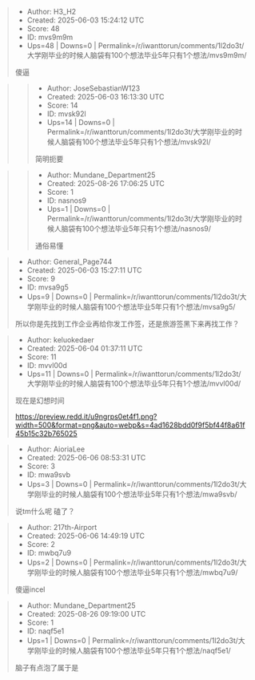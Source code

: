 > - Author: H3_H2
> - Created: 2025-06-03 15:24:12 UTC
> - Score: 48
> - ID: mvs9m9m
> - Ups=48 | Downs=0 | Permalink=/r/iwanttorun/comments/1l2do3t/大学刚毕业的时候人脑袋有100个想法毕业5年只有1个想法/mvs9m9m/
>
> 傻逼

>> - Author: JoseSebastianW123
>> - Created: 2025-06-03 16:13:30 UTC
>> - Score: 14
>> - ID: mvsk92l
>> - Ups=14 | Downs=0 | Permalink=/r/iwanttorun/comments/1l2do3t/大学刚毕业的时候人脑袋有100个想法毕业5年只有1个想法/mvsk92l/
>>
>> 简明扼要

>> - Author: Mundane_Department25
>> - Created: 2025-08-26 17:06:25 UTC
>> - Score: 1
>> - ID: nasnos9
>> - Ups=1 | Downs=0 | Permalink=/r/iwanttorun/comments/1l2do3t/大学刚毕业的时候人脑袋有100个想法毕业5年只有1个想法/nasnos9/
>>
>> 通俗易懂

> - Author: General_Page744
> - Created: 2025-06-03 15:27:11 UTC
> - Score: 9
> - ID: mvsa9g5
> - Ups=9 | Downs=0 | Permalink=/r/iwanttorun/comments/1l2do3t/大学刚毕业的时候人脑袋有100个想法毕业5年只有1个想法/mvsa9g5/
>
> 所以你是先找到工作企业再给你发工作签，还是旅游签黑下来再找工作？

> - Author: keluokedaer
> - Created: 2025-06-04 01:37:11 UTC
> - Score: 11
> - ID: mvvl00d
> - Ups=11 | Downs=0 | Permalink=/r/iwanttorun/comments/1l2do3t/大学刚毕业的时候人脑袋有100个想法毕业5年只有1个想法/mvvl00d/
>
> 现在是幻想时间
> 
> https://preview.redd.it/u9ngrps0et4f1.png?width=500&format=png&auto=webp&s=4ad1628bdd0f9f5bf44f8a61f45b15c32b765025

> - Author: AioriaLee
> - Created: 2025-06-06 08:53:31 UTC
> - Score: 3
> - ID: mwa9svb
> - Ups=3 | Downs=0 | Permalink=/r/iwanttorun/comments/1l2do3t/大学刚毕业的时候人脑袋有100个想法毕业5年只有1个想法/mwa9svb/
>
> 说tm什么呢 磕了？

> - Author: 217th-Airport
> - Created: 2025-06-06 14:49:19 UTC
> - Score: 2
> - ID: mwbq7u9
> - Ups=2 | Downs=0 | Permalink=/r/iwanttorun/comments/1l2do3t/大学刚毕业的时候人脑袋有100个想法毕业5年只有1个想法/mwbq7u9/
>
> 傻逼incel

> - Author: Mundane_Department25
> - Created: 2025-08-26 09:19:00 UTC
> - Score: 1
> - ID: naqf5e1
> - Ups=1 | Downs=0 | Permalink=/r/iwanttorun/comments/1l2do3t/大学刚毕业的时候人脑袋有100个想法毕业5年只有1个想法/naqf5e1/
>
> 脑子有点泡了属于是
